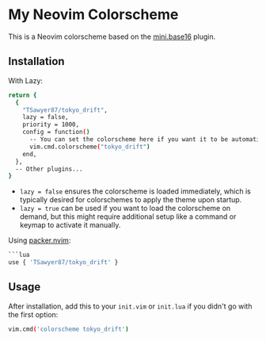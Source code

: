 # My Neovim Colorscheme

This is a Neovim colorscheme based on the [mini.base16](https://vimcolorschemes.com/echasnovski/mini.base16) plugin.

## Installation

With Lazy:

```bash
return {
  {
    "TSawyer87/tokyo_drift",
    lazy = false,
    priority = 1000,
    config = function()
      -- You can set the colorscheme here if you want it to be automatic
      vim.cmd.colorscheme("tokyo_drift")
    end,
  },
  -- Other plugins...
}
```

-   `lazy = false` ensures the colorscheme is loaded immediately, which is typically desired for colorschemes to apply the theme upon startup.
-   `lazy = true` can be used if you want to load the colorscheme on demand, but this might require additional setup like a command or keymap to activate it manually.

Using [packer.nvim](https://github.com/wbthomason/packer.nvim):

````bash
```lua
use { 'TSawyer87/tokyo_drift' }
````

## Usage

After installation, add this to your `init.vim` or `init.lua` if you didn't go
with the first option:

```bash
vim.cmd('colorscheme tokyo_drift')
```
